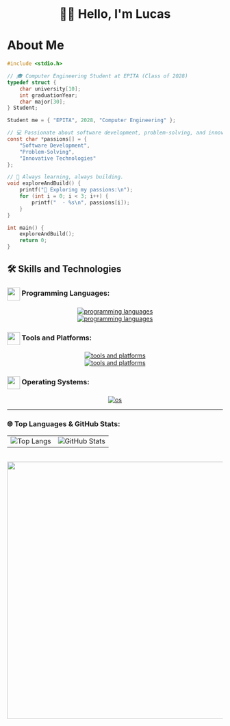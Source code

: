 
<h1 align="center">
  👨‍💻 Hello, I'm Lucas
</h1>

# About Me
```c
#include <stdio.h>

// 🎓 Computer Engineering Student at EPITA (Class of 2028)
typedef struct {
    char university[10];
    int graduationYear;
    char major[30];
} Student;

Student me = { "EPITA", 2028, "Computer Engineering" };

// 💻 Passionate about software development, problem-solving, and innovative technologies.
const char *passions[] = {
    "Software Development",
    "Problem-Solving",
    "Innovative Technologies"
};

// 🚀 Always learning, always building.
void exploreAndBuild() {
    printf("🚀 Exploring my passions:\n");
    for (int i = 0; i < 3; i++) {
        printf("  - %s\n", passions[i]);
    }
}

int main() {
    exploreAndBuild();
    return 0;
}
```

## 🛠️ Skills and Technologies

### <img src=".ressources/languages.gif" width="30" style="vertical-align: middle;"> Programming Languages:

<div align="center">
  <a href="https://skillicons.dev/icons?i=python,c,cpp,cs,html,css,js">
    <img src="https://skillicons.dev/icons?i=python,c,cpp,cs,html,css,js" alt="programming languages">
  </a>
  <br>
  <a href="https://skillicons.dev/icons?i=java,latex,ocaml,md,kotlin,bash">
    <img src="https://skillicons.dev/icons?i=java,latex,ocaml,md,kotlin,bash" alt="programming languages">
  </a>
</div>

### <img src=".ressources/tools.gif" width="30" style="vertical-align: middle;"> Tools and Platforms:

<div align="center">
  <a href="https://skillicons.dev/icons?i=git,gitlab,github,vscode,rider,vim">
    <img src="https://skillicons.dev/icons?i=git,gitlab,github,vscode,rider,vim" alt="tools and platforms">
  </a>
  <br>
  <a href="https://skillicons.dev/icons?i=rider,raspberrypi,obsidian,godot,figma,emacs">
    <img src="https://skillicons.dev/icons?i=rider,raspberrypi,obsidian,godot,figma,emacs" alt="tools and platforms">
  </a>
</div>

### <img src=".ressources/systems.gif" width="30" style="vertical-align: middle;"> Operating Systems:

<div align="center">
  <a href="https://skillicons.dev/icons?i=windows,linux,ubuntu,nix,kali">
    <img src="https://skillicons.dev/icons?i=windows,linux,ubuntu,nix,kali" alt="os">
  </a>
</div>

---

### 🌐 Top Languages & GitHub Stats:

<div align="center">
  <table>
    <tr>
      <td>
        <img src="https://github-readme-stats.vercel.app/api/top-langs/?username=lucasbnrd05&layout=compact&theme=light&count=8" alt="Top Langs">
      </td>
      <td>
        <img src="https://github-readme-stats.vercel.app/api?username=lucasbnrd05&show_icons=true&theme=light" alt="GitHub Stats">
      </td>
    </tr>
  </table>

  <br>

</div>

<div align="center">
  <img src="https://media.giphy.com/media/iIqmM5tTjmpOB9mpbn/giphy.gif" width="600">
</div>

